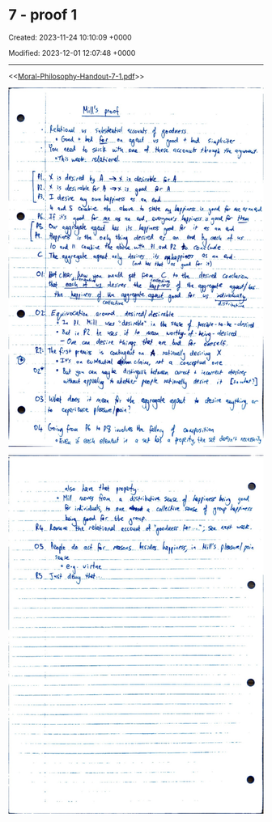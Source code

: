 # 7 - proof 1

Created: 2023-11-24 10:10:09 +0000

Modified: 2023-12-01 12:07:48 +0000

---

<<[Moral-Philosophy-Handout-7-1.pdf](../../media/Moral-Philosophy-Handout-7-1.pdf)>>



![](../../media/Year-1-Moral-7---proof-1-image1.jpeg)



![](../../media/Year-1-Moral-7---proof-1-image2.jpeg)




